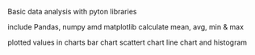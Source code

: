 Basic data analysis with pyton libraries

include Pandas, numpy amd matplotlib
calculate mean, avg, min & max

plotted values in charts
bar chart
scattert chart
line chart and 
histogram
